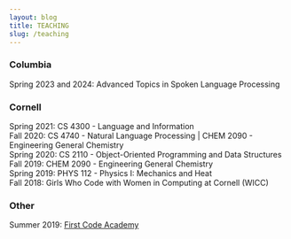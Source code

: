 ```yaml
---
layout: blog
title: TEACHING
slug: /teaching
---
```


### Columbia
Spring 2023 and 2024: Advanced Topics in Spoken Language Processing <br />

### Cornell
Spring 2021: CS 4300 - Language and Information <br />
Fall 2020: CS 4740 - Natural Language Processing | CHEM 2090 - Engineering General Chemistry <br />
Spring 2020: CS 2110 - Object-Oriented Programming and Data Structures <br />
Fall 2019: CHEM 2090 - Engineering General Chemistry <br />
Spring 2019: PHYS 112 - Physics I: Mechanics and Heat <br />
Fall 2018: Girls Who Code with Women in Computing at Cornell (WICC) <br />

### Other
Summer 2019: [First Code Academy](https://www.facebook.com/firstcodeacademy/) <br />
